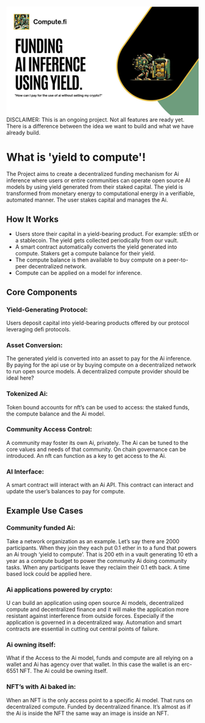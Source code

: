 ![Welcome Image](1.jpg)
DISCLAIMER: This is an ongoing project. Not all features are ready yet. There is a difference between the idea we want to build and what we have already build.

# What is 'yield to compute'!

The Project aims to create a decentralized funding mechanism for Ai inference where users or entire communities can operate open source AI models by using yield generated from their staked capital. The yield is transformed from monetary energy to computational energy in a verifiable, automated manner. The user stakes capital and manages the Ai. 


## How It Works
- Users store their capital in a yield-bearing product. For example: stEth or a stablecoin. The yield gets collected periodically from our vault.
- A smart contract automatically converts the yield generated into compute. Stakers get a compute balance for their yield.
- The compute balance is then available to buy compute on a peer-to-peer decentralized network.
- Compute can be applied on a model for inference.


## Core Components

### Yield-Generating Protocol:
Users deposit capital into yield-bearing products offered by our protocol leveraging defi protocols.

### Asset Conversion: 
The generated yield is converted into an asset to pay for the Ai inference. By paying for the api use or by buying compute on a decentralized network to run open source models. A decentralized compute provider should be ideal here?

### Tokenized Ai: 
Token bound accounts for nft’s can be used to access: the staked funds, the compute balance and the Ai model.

### Community Access Control:
A community may foster its own Ai, privately. The Ai can be tuned to the core values and needs of that community. On chain governance can be introduced.
An nft can function as a key to get access to the Ai.

### AI Interface: 
A smart contract will interact with an Ai API. This contract can interact and update the user’s balances to pay for compute.


## Example Use Cases

### Community funded Ai:
Take a network organization as an example. Let’s say there are 2000 participants. When they join they each put 0.1 ether in to a fund that powers an Ai trough ‘yield to compute’. That is 200 eth in a vault generating 10 eth a year as a compute budget to power the community Ai doing community tasks. When any participants leave they reclaim their 0.1 eth back. A time based lock could be applied here.

### Ai applications powered by crypto: 
U can build an application using open source Ai models, decentralized compute and decentralized finance and it will make the application more resistant against interference from outside forces. Especially if the application is governed in a decentralized way. Automation and smart contracts are essential in cutting out central points of failure.

### Ai owning itself: 
What if the Access to the Ai model, funds and compute are all relying on a wallet and Ai has agency over that wallet. In this case the wallet is an erc-6551 NFT. The Ai could be owning itself.

### NFT’s with Ai baked in: 
When an NFT is the only access point to a specific Ai model. That runs on decentralized compute. Funded by decentralized finance. It’s almost as if the Ai is inside the NFT the same way an image is inside an NFT.
